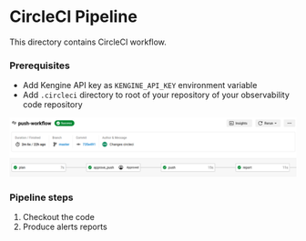 # CircleCI Pipeline

This directory contains CircleCI workflow.

### Prerequisites
* Add Kengine API key as `KENGINE_API_KEY` environment variable
* Add `.circleci` directory to root of your repository of your observability code repository

![img.png](img.png)

### Pipeline steps
1. Checkout the code
2. Produce alerts reports